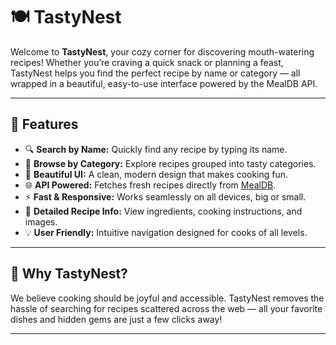 # 🍽️ TastyNest

Welcome to **TastyNest**, your cozy corner for discovering mouth-watering recipes! Whether you’re craving a quick snack or planning a feast, TastyNest helps you find the perfect recipe by name or category — all wrapped in a beautiful, easy-to-use interface powered by the MealDB API.  

---

## 🌟 Features

- 🔍 **Search by Name:** Quickly find any recipe by typing its name.
- 📂 **Browse by Category:** Explore recipes grouped into tasty categories.
- 🎨 **Beautiful UI:** A clean, modern design that makes cooking fun.
- 🌐 **API Powered:** Fetches fresh recipes directly from [MealDB](https://www.themealdb.com/api.php).
- ⚡ **Fast & Responsive:** Works seamlessly on all devices, big or small.
- 🥗 **Detailed Recipe Info:** View ingredients, cooking instructions, and images.
- 💡 **User Friendly:** Intuitive navigation designed for cooks of all levels.

---

## 🎯 Why TastyNest?

We believe cooking should be joyful and accessible. TastyNest removes the hassle of searching for recipes scattered across the web — all your favorite dishes and hidden gems are just a few clicks away!

---
